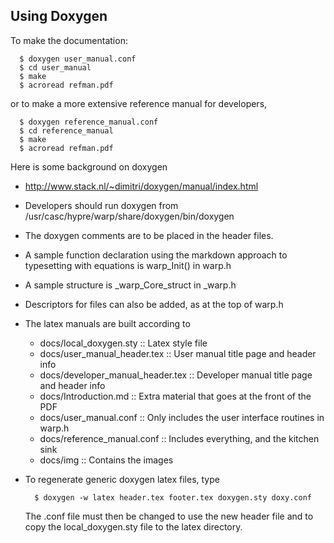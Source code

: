 ## Using Doxygen

To make the documentation:

      $ doxygen user_manual.conf
      $ cd user_manual
      $ make
      $ acroread refman.pdf

or to make a more extensive reference manual for developers, 

      $ doxygen reference_manual.conf
      $ cd reference_manual
      $ make
      $ acroread refman.pdf

Here is some background on doxygen
-  http://www.stack.nl/~dimitri/doxygen/manual/index.html
-  Developers should run doxygen from /usr/casc/hypre/warp/share/doxygen/bin/doxygen
-  The doxygen comments are to be placed in the header files.

-  A sample function declaration using the markdown approach
   to typesetting with equations is warp_Init() in warp.h
-  A sample structure is  _warp_Core_struct in _warp.h
-  Descriptors for files can also be added, as at the top of warp.h

-  The latex manuals are built according to 

   -  docs/local_doxygen.sty           :: Latex style file
   -  docs/user_manual_header.tex      :: User manual title page and header info
   -  docs/developer_manual_header.tex :: Developer manual title page and header info
   -  docs/Introduction.md             :: Extra material that goes at the front of the PDF
   -  docs/user_manual.conf            :: Only includes the user interface routines in warp.h
   -  docs/reference_manual.conf       :: Includes everything, and the kitchen sink
   -  docs/img                         :: Contains the images

-  To regenerate generic doxygen latex files, type
  
         $ doxygen -w latex header.tex footer.tex doxygen.sty doxy.conf

   The .conf file must then be changed to use the new header file
   and to copy the local_doxygen.sty file to the latex directory.


